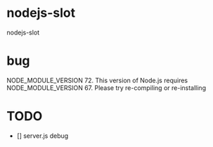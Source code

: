 # nodejs-slot
nodejs-slot

# bug
NODE_MODULE_VERSION 72. This version of Node.js requires
NODE_MODULE_VERSION 67. Please try re-compiling or re-installing

# TODO
- [] server.js debug